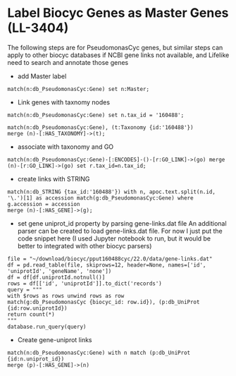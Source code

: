 # Label Biocyc Genes as Master Genes (LL-3404)
The following steps are for PseudomonasCyc genes, but similar steps can apply to other biocyc databases 
if NCBI gene links not available, and Lifelike need to search and annotate those genes

- add Master label
```
match(n:db_PseudomonasCyc:Gene) set n:Master;
```

- Link genes with taxnomy nodes
```
match(n:db_PseudomonasCyc:Gene) set n.tax_id = '160488';

match(n:db_PseudomonasCyc:Gene), (t:Taxonomy {id:'160488'}) 
merge (n)-[:HAS_TAXONOMY]->(t);
```

- associate with taxonomy and GO
```
match(n:db_PseudomonasCyc:Gene)-[:ENCODES]-()-[r:GO_LINK]->(go) merge (n)-[r:GO_LINK]->(go) set r.tax_id=n.tax_id;
```
- create links with STRING
```
match(n:db_STRING {tax_id:'160488'}) with n, apoc.text.split(n.id, '\.')[1] as accession match(g:db_PseudomonasCyc:Gene) where g.accession = accession 
merge (n)-[:HAS_GENE]->(g);
```
- set gene uniprot_id property by parsing gene-links.dat file
An additional parser can be created to load gene-links.dat file. For now I just put the code snippet here
(I used Jupyter notebook to run, but it would be better to integrated with other biocyc parsers)
```
file = "~/download/biocyc/pput160488cyc/22.0/data/gene-links.dat"
df = pd.read_table(file, skiprows=12, header=None, names=['id', 'uniprotId', 'geneName', 'none'])
df = df[df.uniprotId.notnull()]
rows = df[['id', 'uniprotId']].to_dict('records')
query = """
with $rows as rows unwind rows as row
match(g:db_PseudomonasCyc {biocyc_id: row.id}), (p:db_UniProt {id:row.uniprotId}) 
return count(*)
"""
database.run_query(query)
```
- Create gene-uniprot links
```
match(n:db_PseudomonasCyc:Gene) with n match (p:db_UniProt {id:n.uniprot_id})
merge (p)-[:HAS_GENE]->(n)
```



